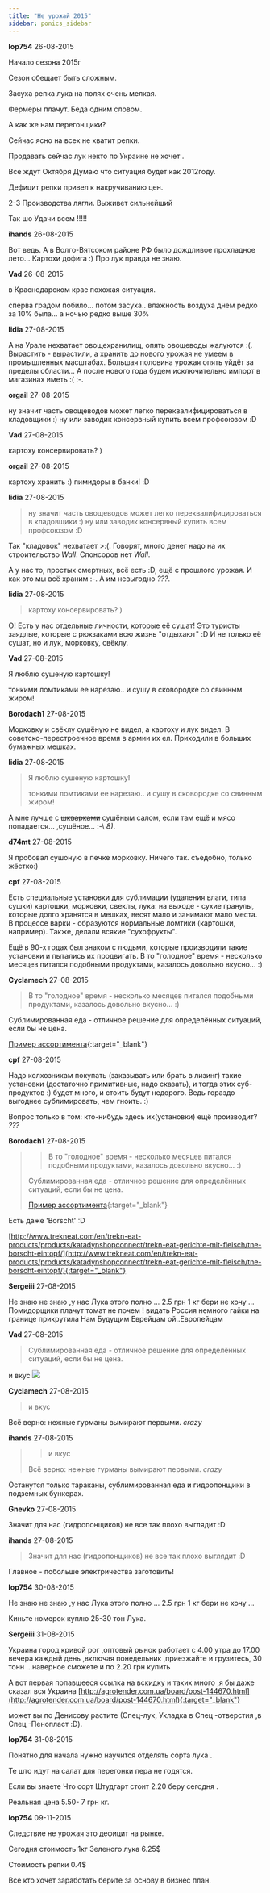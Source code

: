 ```yaml
---
title: "Не урожай 2015"
sidebar: ponics_sidebar
---
```


**lop754** 26-08-2015

Начало сезона 2015г 

Сезон обещает быть сложным. 

Засуха репка лука на полях очень мелкая.

Фермеры плачут. Беда одним словом. 

А как же нам перегонщики? 

Сейчас ясно на всех не хватит репки. 

Продавать сейчас лук некто по Украине не хочет .

Все ждут Октября Думаю что ситуация будет как 2012году.

Дефицит репки привел к накручиванию цен. 

2-3 Производства лягли. Выживет сильнейший 

Так шо Удачи всем !!!!!


**ihands** 26-08-2015

Вот ведь. А в Волго-Вятсоком районе РФ было дождливое прохладное лето... Картохи дофига :) Про лук правда не знаю.


**Vad** 26-08-2015

в Краснодарском крае похожая ситуация.

сперва градом побило... потом засуха.. влажность воздуха днем редко за 10% была... а ночью редко выше 30%


**lidia** 27-08-2015

А на Урале нехватает овощехранилищ, опять овощеводы жалуются :(. Вырастить - вырастили, а хранить до нового урожая не умеем в промышленных масштабах. Большая половина урожая опять уйдёт за пределы области... А после нового года будем исключительно импорт в магазинах иметь :( :-\.


**orgail** 27-08-2015

ну значит часть овощеводов может легко переквалифицироваться в кладовщики :) ну или заводик консервный купить всем профсоюзом :D


**Vad** 27-08-2015

картоху консервировать? )


**orgail** 27-08-2015

картоху хранить :) пимидоры в банки! :D


**lidia** 27-08-2015

> ну значит часть овощеводов может легко переквалифицироваться в кладовщики :) ну или заводик консервный купить всем профсоюзом :D

Так "кладовок" нехватает &gt;:(. Говорят, много денег надо на их строительство *Wall*. Спонсоров нет *Wall*.

А у нас то, простых смертных, всё есть :D, ещё с прошлого урожая. И как это мы всё храним :-\. А им невыгодно *???*.


**lidia** 27-08-2015

> картоху консервировать? )

О! Есть у нас отдельные личности, которые её сушат! Это туристы заядлые, которые с рюкзаками всю жизнь "отдыхают" :D И не только её сушат, но и лук, морковку, свёклу. 


**Vad** 27-08-2015

Я люблю сушеную картошку!

тонкими ломтиками ее нарезаю.. и сушу в сковородке со свинным жиром!


**Borodach1** 27-08-2015

Морковку и свёклу сушёную не видел, а картоху и лук видел. В советско-перестроечное время в армии их ел. Приходили в больших бумажных мешках.


**lidia** 27-08-2015

> Я люблю сушеную картошку!
> 
> тонкими ломтиками ее нарезаю.. и сушу в сковородке со свинным жиром!

А мне лучше с ~~шкварками~~ сушёным салом, если там ещё и мясо попадается... ,сушёное... :-\ *8)*.


**d74mt** 27-08-2015

Я пробовал сушоную в печке морковку. Ничего так. съедобно, только жёстко:)


**cpf** 27-08-2015

Есть специальные установки для сублимации (удаления влаги, типа сушки) картошки, морковки, свеклы, лука: на выходе - сухие гранулы, которые долго хранятся в мешках, весят мало и занимают мало места. В процессе варки - образуются нормальные ломтики (картошки, например). Также, делали всякие "сухофрукты".

Ещё в 90-х годах был знаком с людьми, которые производили такие установки и пытались их продвигать. В то "голодное" время - несколько месяцев питался подобными продуктами, казалось довольно вкусно... :) 


**Cyclamech** 27-08-2015

> В то "голодное" время - несколько месяцев питался подобными продуктами, казалось довольно вкусно... :)

Сублимированная еда - отличное решение для определённых ситуаций, если бы не цена.

[Пример ассортимента](http://www.trekneat.com/){:target="_blank"}


**cpf** 27-08-2015

Надо колхозникам покупать (заказывать или брать в лизинг) такие установки (достаточно примитивные, надо сказать), и тогда этих суб-продуктов :) будет много, и стоить будут недорого. Ведь гораздо выгоднее сублимировать, чем гноить. :)

Вопрос только в том: кто-нибудь здесь их(установки) ещё производит? *???*


**Borodach1** 27-08-2015

> > В то "голодное" время - несколько месяцев питался подобными продуктами, казалось довольно вкусно... :)
> 
> 
> 
> Сублимированная еда - отличное решение для определённых ситуаций, если бы не цена.
> 
> [Пример ассортимента](http://www.trekneat.com/){:target="_blank"}

Есть даже &#039;Borscht&#039; :D

[http://www.trekneat.com/en/trekn-eat-products/products/katadynshopconnect/trekn-eat-gerichte-mit-fleisch/tne-borscht-eintopf/](http://www.trekneat.com/en/trekn-eat-products/products/katadynshopconnect/trekn-eat-gerichte-mit-fleisch/tne-borscht-eintopf/){:target="_blank"}


**Sergeiii** 27-08-2015

Не знаю не знаю ,у нас Лука этого полно ... 2.5 грн 1 кг бери не хочу ... Помидорщики плачут томат не почем ! видать Россия немного гайки на границе прикрутила Нам Будущим Еврейцам ой..Европейцам 


**Vad** 27-08-2015

> Сублимированная еда - отличное решение для определённых ситуаций, если бы не цена.

и вкус ![](http://webarmavir.ru/public/style_emoticons/default/20.gif)


**Cyclamech** 27-08-2015

> и вкус

Всё верно: нежные гурманы вымирают первыми. *crazy*


**ihands** 27-08-2015

> > и вкус
> 
> 
> 
> Всё верно: нежные гурманы вымирают первыми. *crazy*

Останутся только тараканы, сублимированная еда и гидропонщики в подземных бункерах.


**Gnevko** 27-08-2015

Значит для нас (гидропонщиков) не все так плохо выглядит :D


**ihands** 27-08-2015

> Значит для нас (гидропонщиков) не все так плохо выглядит :D

Главное - побольше электричества заготовить!


**lop754** 30-08-2015

Не знаю не знаю ,у нас Лука этого полно ... 2.5 грн 1 кг бери не хочу ...

Киньте номерок куплю 25-30 тон Лука.


**Sergeiii** 31-08-2015

Украина город кривой рог ,оптовый рынок работает с 4.00 утра до 17.00 вечера каждый день ,включая понедельник ,приезжайте и грузитесь, 30 тонн ...наверное сможете и по 2.20 грн купить 

А вот первая попавшееся ссылка на вскидку и таких много ,я бы даже сказал вся Украина [http://agrotender.com.ua/board/post-144670.html](http://agrotender.com.ua/board/post-144670.html){:target="_blank"}

может вы по Денисову растите (Спец-лук, Укладка в Спец -отверстия ,в Спец -Пенопласт :D). 


**lop754** 31-08-2015

 Понятно для начала нужно научится отделять сорта лука .

Те што идут на салат для перегонки пера не годятся.

Если вы знаете Что сорт Штудгарт стоит 2.20 беру сегодня .

Реальная цена 5.50- 7 грн кг. 


**lop754** 09-11-2015

Следствие не урожая это дефицит на рынке.

Сегодня стоимость 1кг Зеленого лука 6.25$ 

Стоимость репки 0.4$

Все кто хочет заработать берите за основу в бизнес план.


